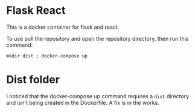 # Flask React
This is a docker container for flask and react.

To use pull the repository and open the repository directory, then run this command: 
```shell
mkdir dist ; docker-compose up
```

# Dist folder
I noticed that the docker-compose up command requires a `dist` directory and isn't being created in the Dockerfile. A fix is in the works. 
